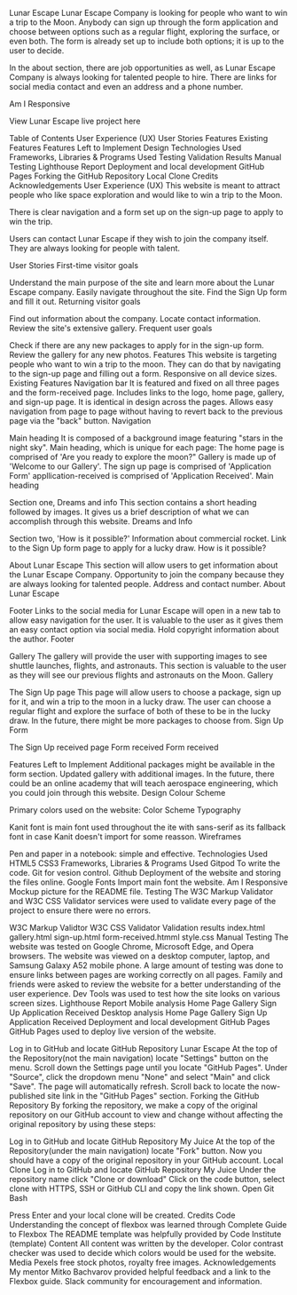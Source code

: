 Lunar Escape
Lunar Escape Company is looking for people who want to win a trip to the Moon. Anybody can sign up through the form application and choose between options such as a regular flight, exploring the surface, or even both. The form is already set up to include both options; it is up to the user to decide.

In the about section, there are job opportunities as well, as Lunar Escape Company is always looking for talented people to hire. There are links for social media contact and even an address and a phone number.

Am I Responsive

View Lunar Escape live project here

Table of Contents
User Experience (UX)
User Stories
Features
Existing Features
Features Left to Implement
Design
Technologies Used
Frameworks, Libraries & Programs Used
Testing
Validation Results
Manual Testing
Lighthouse Report
Deployment and local development
GitHub Pages
Forking the GitHub Repository
Local Clone
Credits
Acknowledgements
User Experience (UX)
This website is meant to attract people who like space exploration and would like to win a trip to the Moon.

There is clear navigation and a form set up on the sign-up page to apply to win the trip.

Users can contact Lunar Escape if they wish to join the company itself. They are always looking for people with talent.

User Stories
First-time visitor goals

Understand the main purpose of the site and learn more about the Lunar Escape company.
Easily navigate throughout the site.
Find the Sign Up form and fill it out.
Returning visitor goals

Find out information about the company.
Locate contact information.
Review the site's extensive gallery.
Frequent user goals

Check if there are any new packages to apply for in the sign-up form.
Review the gallery for any new photos.
Features
This website is targeting people who want to win a trip to the moon.
They can do that by navigating to the sign-up page and filling out a form.
Responsive on all device sizes.
Existing Features
Navigation bar
It is featured and fixed on all three pages and the form-received page.
Includes links to the logo, home page, gallery, and sign-up page.
It is identical in design across the pages.
Allows easy navigation from page to page without having to revert back to the previous page via the "back" button.
Navigation

Main heading
It is composed of a background image featuring "stars in the night sky".
Main heading, which is unique for each page:
The home page is comprised of 'Are you ready to explore the moon?"
Gallery is made up of 'Welcome to our Gallery'.
The sign up page is comprised of 'Application Form'
appllication-received is comprised of 'Application Received'.
Main heading

Section one, Dreams and info
This section contains a short heading followed by images.
It gives us a brief description of what we can accomplish through this website.
Dreams and Info

Section two, 'How is it possible?'
Information about commercial rocket.
Link to the Sign Up form page to apply for a lucky draw.
How is it possible?

About Lunar Escape
This section will allow users to get information about the Lunar Escape Company.
Opportunity to join the company because they are always looking for talented people.
Address and contact number.
About Lunar Escape

Footer
Links to the social media for Lunar Escape will open in a new tab to allow easy navigation for the user.
It is valuable to the user as it gives them an easy contact option via social media.
Hold copyright information about the author.
Footer

Gallery
The gallery will provide the user with supporting images to see shuttle launches, flights, and astronauts.
This section is valuable to the user as they will see our previous flights and astronauts on the Moon.
Gallery

The Sign Up page
This page will allow users to choose a package, sign up for it, and win a trip to the moon in a lucky draw.
The user can choose a regular flight and explore the surface of both of these to be in the lucky draw.
In the future, there might be more packages to choose from.
Sign Up Form

The Sign Up received page
Form received
Form received

Features Left to Implement
Additional packages might be available in the form section.
Updated gallery with additional images.
In the future, there could be an online academy that will teach aerospace engineering, which you could join through this website.
Design
Colour Scheme

Primary colors used on the website: Color Scheme
Typography

Kanit font is main font used throughout the ite with sans-serif as its fallback font in case Kanit doesn't import for some reasson.
Wireframes

Pen and paper in a notebook: simple and effective.
Technologies Used
HTML5
CSS3
Frameworks, Libraries & Programs Used
Gitpod
To write the code.
Git
for vesion control.
Github
Deployment of the website and storing the files online.
Google Fonts
Import main font the website.
Am I Responsive
Mockup picture for the README file.
Testing
The W3C Markup Validator and W3C CSS Validator services were used to validate every page of the project to ensure there were no errors.

W3C Markup Validtor
W3C CSS Validator
Validation results
index.html
gallery.html
sign-up.html
form-received.htmml
style.css
Manual Testing
The website was tested on Google Chrome, Microsoft Edge, and Opera browsers.
The website was viewed on a desktop computer, laptop, and Samsung Galaxy A52 mobile phone.
A large amount of testing was done to ensure links between pages are working correctly on all pages.
Family and friends were asked to review the website for a better understanding of the user experience.
Dev Tools was used to test how the site looks on various screen sizes.
Lighthouse Report
Mobile analysis
Home Page
Gallery
Sign Up
Application Received
Desktop analysis
Home Page
Gallery
Sign Up
Application Received
Deployment and local development
GitHub Pages
GitHub Pages used to deploy live version of the website.

Log in to GitHub and locate GitHub Repository Lunar Escape
At the top of the Repository(not the main navigation) locate "Settings" button on the menu.
Scroll down the Settings page until you locate "GitHub Pages".
Under "Source", click the dropdown menu "None" and select "Main" and click "Save".
The page will automatically refresh.
Scroll back to locate the now-published site link in the "GitHub Pages" section.
Forking the GitHub Repository
By forking the repository, we make a copy of the original repository on our GitHub account to view and change without affecting the original repository by using these steps:

Log in to GitHub and locate GitHub Repository My Juice
At the top of the Repository(under the main navigation) locate "Fork" button.
Now you should have a copy of the original repository in your GitHub account.
Local Clone
Log in to GitHub and locate GitHub Repository My Juice
Under the repository name click "Clone or download"
Click on the code button, select clone with HTTPS, SSH or GitHub CLI and copy the link shown.
Open Git Bash

Press Enter and your local clone will be created.
Credits
Code
Understanding the concept of flexbox was learned through Complete Guide to Flexbox
The README template was helpfully provided by Code Institute (template)
Content
All content was written by the developer.
Color contrast checker was used to decide which colors would be used for the website.
Media
Pexels free stock photos, royalty free images.
Acknowledgements
My mentor Mitko Bachvarov provided helpful feedback and a link to the Flexbox guide.
Slack community for encouragement and information.
